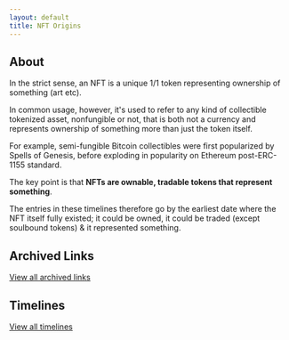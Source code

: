 ```yaml
---
layout: default
title: NFT Origins
---
```


## About

In the strict sense, an NFT is a unique 1/1 token representing ownership of something (art etc).

In common usage, however, it's used to refer to any kind of collectible tokenized asset, nonfungible or not, that is both not a currency and represents ownership of something more than just the token itself.

For example, semi-fungible Bitcoin collectibles were first popularized by Spells of Genesis, before exploding in popularity on Ethereum post-ERC-1155 standard.

The key point is that **NFTs are ownable, tradable tokens that represent something**.

The entries in these timelines therefore go by the earliest date where the NFT itself fully existed; it could be owned, it could be traded (except soulbound tokens) & it represented something.  

## Archived Links

[View all archived links](./archived-links/)

## Timelines

[View all timelines](./timelines/)

